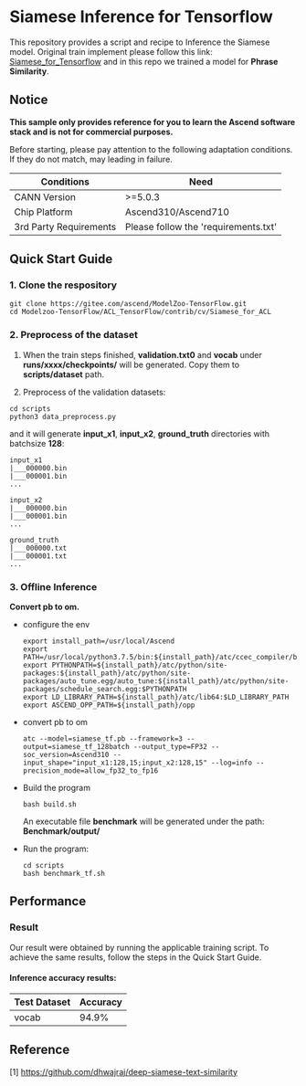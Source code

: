 

# Siamese Inference for Tensorflow 

This repository provides a script and recipe to Inference the Siamese model. Original train implement please follow this link: [Siamese_for_Tensorflow](https://github.com/dhwajraj/deep-siamese-text-similarity)
and in this repo we trained a model for **Phrase Similarity**.

## Notice
**This sample only provides reference for you to learn the Ascend software stack and is not for commercial purposes.**

Before starting, please pay attention to the following adaptation conditions. If they do not match, may leading in failure.

| Conditions | Need |
| --- | --- |
| CANN Version | >=5.0.3 |
| Chip Platform| Ascend310/Ascend710 |
| 3rd Party Requirements| Please follow the 'requirements.txt' |

## Quick Start Guide

### 1. Clone the respository

```shell
git clone https://gitee.com/ascend/ModelZoo-TensorFlow.git
cd Modelzoo-TensorFlow/ACL_TensorFlow/contrib/cv/Siamese_for_ACL
```

### 2. Preprocess of the dataset

1. When the train steps finished, **validation.txt0** and **vocab** under **runs/xxxx/checkpoints/** will be generated. Copy them to **scripts/dataset** path.

2. Preprocess of the validation datasets:
```
cd scripts
python3 data_preprocess.py
```
and it will generate **input_x1**, **input_x2**, **ground_truth** directories with batchsize **128**:
```
input_x1
|___000000.bin
|___000001.bin
...

input_x2
|___000000.bin
|___000001.bin
...

ground_truth
|___000000.txt
|___000001.txt
...
```

### 3. Offline Inference

**Convert pb to om.**

- configure the env

  ```
  export install_path=/usr/local/Ascend
  export PATH=/usr/local/python3.7.5/bin:${install_path}/atc/ccec_compiler/bin:${install_path}/atc/bin:$PATH
  export PYTHONPATH=${install_path}/atc/python/site-packages:${install_path}/atc/python/site-packages/auto_tune.egg/auto_tune:${install_path}/atc/python/site-packages/schedule_search.egg:$PYTHONPATH
  export LD_LIBRARY_PATH=${install_path}/atc/lib64:$LD_LIBRARY_PATH
  export ASCEND_OPP_PATH=${install_path}/opp
  ```

- convert pb to om

  ```
  atc --model=siamese_tf.pb --framework=3 --output=siamese_tf_128batch --output_type=FP32 --soc_version=Ascend310 --input_shape="input_x1:128,15;input_x2:128,15" --log=info --precision_mode=allow_fp32_to_fp16
  ```

- Build the program

  ```
  bash build.sh
  ```
  An executable file **benchmark** will be generated under the path: **Benchmark/output/**

- Run the program:

  ```
  cd scripts
  bash benchmark_tf.sh
  ```



## Performance

### Result

Our result were obtained by running the applicable training script. To achieve the same results, follow the steps in the Quick Start Guide.

#### Inference accuracy results:

| Test Dataset | Accuracy |
|--------------|-------------------|
|  vocab        | 94.9%             |

## Reference
[1] https://github.com/dhwajraj/deep-siamese-text-similarity
